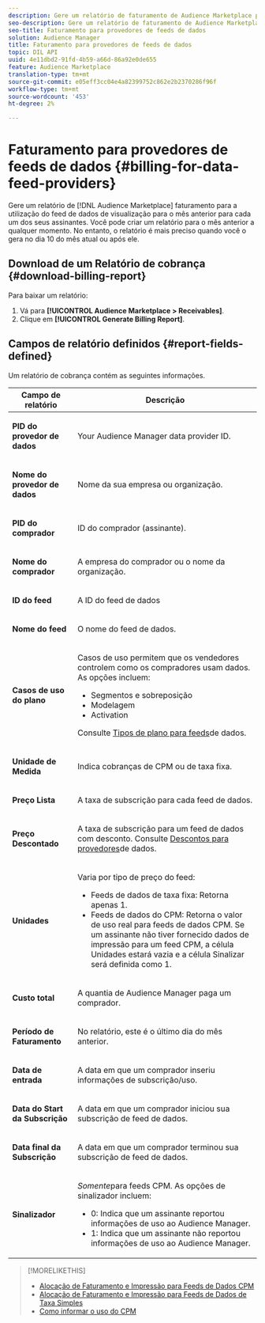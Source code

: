 ```yaml
---
description: Gere um relatório de faturamento de Audience Marketplace para a utilização do feed de dados de visualização para o mês anterior para cada um dos seus assinantes. Você pode criar um relatório para o mês anterior a qualquer momento. No entanto, o relatório é mais preciso quando você o gera no dia 10 do mês atual ou após ele.
seo-description: Gere um relatório de faturamento de Audience Marketplace para a utilização do feed de dados de visualização para o mês anterior para cada um dos seus assinantes. Você pode criar um relatório para o mês anterior a qualquer momento. No entanto, o relatório é mais preciso quando você o gera no dia 10 do mês atual ou após ele.
seo-title: Faturamento para provedores de feeds de dados
solution: Audience Manager
title: Faturamento para provedores de feeds de dados
topic: DIL API
uuid: 4e11dbd2-91fd-4b59-a66d-86a92e0de655
feature: Audience Marketplace
translation-type: tm+mt
source-git-commit: e05eff3cc04e4a82399752c862e2b2370286f96f
workflow-type: tm+mt
source-wordcount: '453'
ht-degree: 2%

---
```



# Faturamento para provedores de feeds de dados {#billing-for-data-feed-providers}

Gere um relatório de [!DNL Audience Marketplace] faturamento para a utilização do feed de dados de visualização para o mês anterior para cada um dos seus assinantes. Você pode criar um relatório para o mês anterior a qualquer momento. No entanto, o relatório é mais preciso quando você o gera no dia 10 do mês atual ou após ele.

## Download de um Relatório de cobrança {#download-billing-report}

Para baixar um relatório:

1. Vá para **[!UICONTROL Audience Marketplace > Receivables]**.
1. Clique em **[!UICONTROL Generate Billing Report]**.

## Campos de relatório definidos {#report-fields-defined}

Um relatório de cobrança contém as seguintes informações.

<table id="table_B433D5059F6446068683E425B1D87520"> 
 <thead> 
  <tr> 
   <th colname="col1" class="entry"> Campo de relatório </th> 
   <th colname="col2" class="entry"> Descrição </th> 
  </tr> 
 </thead>
 <tbody> 
  <tr> 
   <td colname="col1"> <p><b><span class="uicontrol"> PID do provedor de dados</span></b> </p> </td> 
   <td colname="col2"> <p>Your <span class="keyword"> Audience Manager</span> data provider ID. </p> </td> 
  </tr> 
  <tr> 
   <td colname="col1"> <p><b><span class="uicontrol"> Nome do provedor de dados</span></b> </p> </td> 
   <td colname="col2"> <p>Nome da sua empresa ou organização. </p> </td> 
  </tr> 
  <tr> 
   <td colname="col1"> <p><b><span class="uicontrol"> PID do comprador</span></b> </p> </td> 
   <td colname="col2"> <p>ID do comprador (assinante). </p> </td> 
  </tr> 
  <tr> 
   <td colname="col1"> <p><b><span class="uicontrol"> Nome do comprador</span></b> </p> </td> 
   <td colname="col2"> <p>A empresa do comprador ou o nome da organização. </p> </td> 
  </tr> 
  <tr> 
   <td colname="col1"> <p><b><span class="uicontrol"> ID do feed</span></b> </p> </td> 
   <td colname="col2"> <p>A ID do feed de dados </p> </td> 
  </tr> 
  <tr> 
   <td colname="col1"> <p><b><span class="uicontrol"> Nome do feed</span></b> </p> </td> 
   <td colname="col2"> <p>O nome do feed de dados. </p> </td> 
  </tr> 
  <tr> 
   <td colname="col1"> <p><b><span class="uicontrol"> Casos de uso do plano</span></b> </p> </td> 
   <td colname="col2"> <p>Casos de uso permitem que os vendedores controlem como os compradores usam dados. As opções incluem: </p> 
    <ul id="ul_8230A93B5DCE4C10B025D3C761F72CEF"> 
     <li id="li_3400C6475F6D43D7AF54D9A0ED9C09E0">Segmentos e sobreposição </li> 
     <li id="li_65DFEF1EA6C341ACB5B72FF629F10AFC">Modelagem </li> 
     <li id="li_B84935B93ADE4D299732CE7E099DF7B3">Activation </li> 
    </ul> <p>Consulte <a href="../../../features/audience-marketplace/marketplace-data-providers/marketplace-create-manage-feeds.md#plan-types"> Tipos de plano para feeds</a>de dados. </p> </td> 
  </tr> 
  <tr> 
   <td colname="col1"> <p><b><span class="uicontrol"> Unidade de Medida</span></b> </p> </td> 
   <td colname="col2"> <p>Indica cobranças de CPM ou de taxa fixa. </p> </td> 
  </tr> 
  <tr> 
   <td colname="col1"> <p><b><span class="uicontrol"> Preço Lista</span></b> </p> </td> 
   <td colname="col2"> <p>A taxa de subscrição para cada feed de dados. </p> </td> 
  </tr> 
  <tr> 
   <td colname="col1"> <p><b><span class="uicontrol"> Preço Descontado</span></b> </p> </td> 
   <td colname="col2"> <p>A taxa de subscrição para um feed de dados com desconto. Consulte <a href="../../../features/audience-marketplace/marketplace-data-providers/marketplace-create-manage-feeds.md#discounts"> Descontos para provedores</a>de dados. </p> </td> 
  </tr> 
  <tr> 
   <td colname="col1"> <p><b><span class="uicontrol"> Unidades</span></b> </p> </td> 
   <td colname="col2"> <p>Varia por tipo de preço do feed: </p> 
    <ul id="ul_01550B436EEE4FBC8C9945E08E3CE2C6"> 
     <li id="li_C589F6A751AB407E853AC6F726A47F14">Feeds de dados de taxa fixa: Retorna apenas 1. </li> 
     <li id="li_F93F8AEB2D8C45BFA0305E7808AFF848">Feeds de dados do CPM: Retorna o valor de uso real para feeds de dados CPM. Se um assinante não tiver fornecido dados de impressão para um feed CPM, a célula Unidades estará vazia e a célula Sinalizar será definida como 1. </li> 
    </ul> </td> 
  </tr> 
  <tr> 
   <td colname="col1"> <p><b><span class="uicontrol"> Custo total</span></b> </p> </td> 
   <td colname="col2"> <p>A quantia <span class="keyword"> de Audience Manager</span> paga um comprador. </p> </td> 
  </tr> 
  <tr> 
   <td colname="col1"> <p><b><span class="uicontrol"> Período de Faturamento</span></b> </p> </td> 
   <td colname="col2"> <p> No relatório, este é o último dia do mês anterior. </p> </td> 
  </tr> 
  <tr> 
   <td colname="col1"> <p><b><span class="uicontrol"> Data de entrada</span></b> </p> </td> 
   <td colname="col2"> <p>A data em que um comprador inseriu informações de subscrição/uso. </p> </td> 
  </tr> 
  <tr> 
   <td colname="col1"> <p><b><span class="uicontrol"> Data do Start da Subscrição</span></b> </p> </td> 
   <td colname="col2"> <p>A data em que um comprador iniciou sua subscrição de feed de dados. </p> </td> 
  </tr> 
  <tr> 
   <td colname="col1"> <p><b><span class="uicontrol"> Data final da Subscrição</span></b> </p> </td> 
   <td colname="col2"> <p>A data em que um comprador terminou sua subscrição de feed de dados. </p> </td> 
  </tr> 
  <tr> 
   <td colname="col1"> <p><b><span class="uicontrol"> Sinalizador</span></b> </p> </td> 
   <td colname="col2"> <p> <i>Somente</i>para feeds CPM. As opções de sinalizador incluem: </p> 
    <ul id="ul_509BC73B754A43299F8D719AB0805ABD"> 
     <li id="li_AB35E33B68EC49A187495DF6B9D86563">0: Indica que um assinante reportou informações de uso ao <span class="keyword"> Audience Manager</span>. </li> 
     <li id="li_2E4871B127A84EC586A9F3659F52D67E">1: Indica que um assinante não reportou informações de uso ao <span class="keyword"> Audience Manager</span>. </li> 
    </ul> </td> 
  </tr> 
 </tbody> 
</table>

>[!MORELIKETHIS]
>
>* [Alocação de Faturamento e Impressão para Feeds de Dados CPM](../../../features/audience-marketplace/marketplace-data-buyers/marketplace-buyer-billing.md#cost-attribution)
>* [Alocação de Faturamento e Impressão para Feeds de Dados de Taxa Simples](../../../features/audience-marketplace/marketplace-data-buyers/marketplace-buyer-billing.md)
>* [Como informar o uso do CPM](../../../features/audience-marketplace/marketplace-data-buyers/marketplace-buyer-billing.md#report-cpm-usage)

